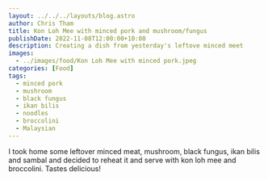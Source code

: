 ```yaml
---
layout: ../../../layouts/blog.astro
author: Chris Tham
title: Kon Loh Mee with minced pork and mushroom/fungus
publishDate: 2022-11-08T12:00:00+10:00
description: Creating a dish from yesterday's leftove minced meet
images:
  - ../images/food/Kon Loh Mee with minced pork.jpeg
categories: [Food]
tags:
  - minced pork
  - mushroom
  - black fungus
  - ikan bilis
  - noodles
  - broccolini
  - Malaysian
---
```


I took home some leftover minced meat, mushroom, black fungus, ikan bilis and sambal and decided to reheat it and serve with kon loh mee and broccolini. Tastes delicious!
